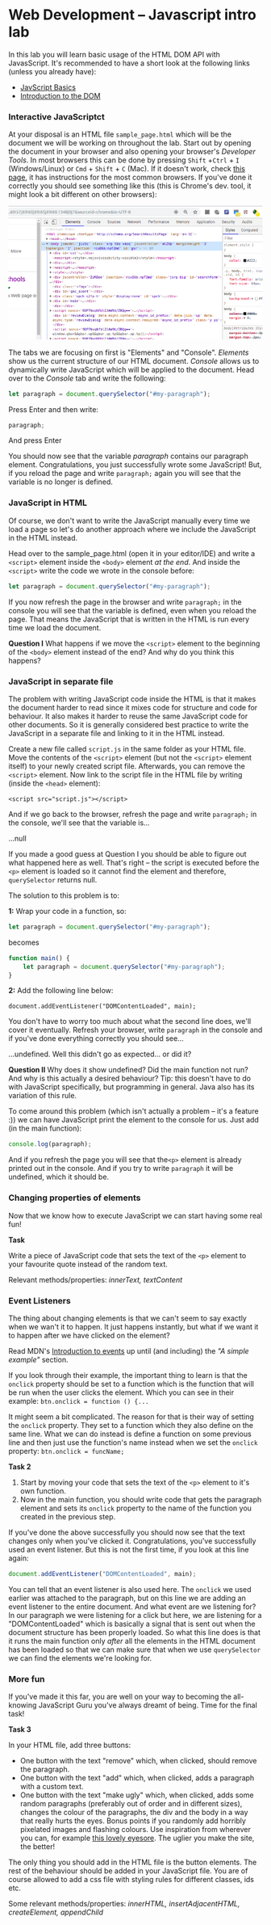 # Web Development – Javascript intro lab

In this lab you will learn basic usage of the HTML DOM API with JavasScript. It's recommended to have a short look
 at the following links (unless you already have):
 - [JavScript Basics](https://developer.mozilla.org/en-US/docs/Learn/Getting_started_with_the_web/JavaScript_basics)
 - [Introduction to the DOM](https://developer.mozilla.org/en-US/docs/Web/API/Document_Object_Model/Introduction)
 
### Interactive JavaScriptct
At your disposal is an HTML file `sample_page.html` which will be the document we will be working on throughout the lab.
Start out by opening the document in your browser and also opening your browser's *Developer Tools*. In most browsers this can be done by pressing `Shift` +`Ctrl` + `I` (Windows/Linux) or `Cmd` + `Shift` + `C` (Mac). If it doesn't work, check [this page](https://debugbrowser.com), it has instructions for the most common browsers. If you've done it correctly you should see something like this (this is Chrome's dev. tool, it might look a bit different on other browsers):

<img src="images/dev-tools-chrome.png">

The tabs we are focusing on first is "Elements" and "Console". *Elements*  show us the current structure of our HTML document. *Console* allows us to dynamically write JavaScript which will be applied to the document. Head over to the *Console* tab and write the following:
```javascript
let paragraph = document.querySelector("#my-paragraph");
```
Press Enter and then write:
```javascript
paragraph;
```
And press Enter


You should now see that the variable *paragraph* contains our paragraph element. Congratulations, you just successfully wrote some JavaScript! But, if you reload the page and write `paragraph;` again you will see that the variable is no longer is defined.

### JavaScript in HTML
Of course, we don't want to write the JavaScript manually every time we load a page so let's do another approach where we include the JavaScript in the HTML instead.

Head over to the sample_page.html (open it in your editor/IDE) and write a `<script>` element inside the `<body>` element *at the end*. And inside the `<script>` write the code we wrote in the console before:

```javascript
let paragraph = document.querySelector("#my-paragraph");
```
If you now refresh the page in the browser and write `paragraph;` in the console you will see that the variable is defined, even when you reload the page. That means the JavaScript that is written in the HTML is run every time we load the document.

**Question I**
 What happens if we move the  `<script>` element to the beginning of the `<body>` element instead of the end? And why do you think this happens? 

### JavaScript in separate file
The problem with writing JavaScript code inside the HTML is that it makes the document harder to read since it mixes code for structure and code for behaviour. It also makes it harder to reuse the same JavaScript code for other documents. So it is generally considered best practice to write the JavaScript in a separate file and linking to it in the HTML instead.

Create a new file called `script.js` in the same folder as your HTML file. Move the contents of the `<script>`  element (but not the `<script>` element itself) to your newly created script file. Afterwards, you can remove the `<script>` element. Now link to the script file in the HTML file by writing (inside the `<head>` element):
```
<script src="script.js"></script>
```
And if we go back to the browser, refresh the page and write `paragraph;` in the console, we'll see that the variable is...

...null

If you made a good guess at Question I you should be able to figure out what happened here as well. That's right – the script is executed before the `<p>` element is loaded so it cannot find the element and therefore, `querySelector` returns null.

The solution to this problem is to:

**1:** Wrap your code in a function, so:

```javascript
let paragraph = document.querySelector("#my-paragraph");
```

becomes

```javascript
function main() {
    let paragraph = document.querySelector("#my-paragraph");
}
```

**2:** Add the following line below:
```
document.addEventListener("DOMContentLoaded", main);
```
You don't have to worry too much about what the second line does, we'll cover it eventually. Refresh your browser, write `paragraph` in the console and if you've done everything correctly you should see...

...undefined. Well this didn't go as expected... or did it?

**Question II**
Why does it show undefined? Did the main function not run? And why is this actually a desired behaviour? Tip: this doesn't have to do with JavaScript specifically, but programming in general. Java also has its variation of this rule.

To come around this problem (which isn't actually a problem – it's a feature :)) we can have JavaScript print the element to the console for us. Just add (in the main function):
```javascript
console.log(paragraph);
```
And if you refresh the page you will see that the`<p>` element is already printed out in the console. And if you try to write `paragraph` it will be undefined, which it should be.

### Changing properties of elements
Now that we know how to execute JavaScript we can start having some real fun!

**Task**

Write a piece of JavaScript code that sets the text of the `<p>` element to your favourite quote instead of the random text.

Relevant methods/properties: *innerText, textContent*

### Event Listeners
The thing about changing elements is that we can't seem to say exactly when we wan't it to happen. It just happens instantly, but what if we want it to happen after we have clicked on the element?

Read MDN's [Introduction to events](https://developer.mozilla.org/en-US/docs/Learn/JavaScript/Building_blocks/Events) up until (and including) the *"A simple example"* section.

If you look through their example, the important thing to learn is that the `onclick` property should be set to a function which is the function that will be run when the user clicks the element. Which you can see in their example: `btn.onclick = function () {...`

It might seem a bit complicated. The reason for that is their way of setting the `onclick` property. They set to a function which they also define on the same line. What we can do instead is define a function on some previous line and then just use the function's name instead when we set the `onclick` property: `btn.onclick = funcName;`

**Task 2**

1. Start by moving your code that sets the text of the `<p>` element to it's own function.
1. Now in the main function, you should write code that gets the paragraph element and sets its `onclick` property to the name of the function you created in the previous step.

If you've done the above successfully you should now see that the text changes only when you've clicked it. Congratulations, you've successfully used an event listener. But this is not the first time, if you look at this line again:
```javascript
document.addEventListener("DOMContentLoaded", main);
```
You can tell that an event listener is also used here. The `onclick` we used earlier was attached to the paragraph, but on this line we are adding an event listener to the entire document. And what event are we listening for? In our paragraph we were listening for a click but here, we are listening for a "DOMContentLoaded" which is basically a signal that is sent out when the document structure has been properly loaded. So what this line does is that it runs the main function only *after* all the elements in the HTML document has been loaded so that we can make sure that when we use `querySelector` we can find the elements we're looking for.

### More fun
If you've made it this far, you are well on your way to becoming the all-knowing JavaScript Guru you've always dreamt of being. Time for the final task!

**Task 3**

In your HTML file, add three buttons:
- One button with the text "remove" which, when clicked, should remove the paragraph.
- One button with the text "add" which, when clicked, adds a paragraph with a custom text.
- One button with the text "make ugly" which, when clicked, adds some random paragraphs (preferably out of order and in different sizes), changes the colour of the paragraphs, the div and the body in a way that really hurts the eyes. Bonus points if you randomly add horribly pixelated images and flashing colours. Use inspiration from wherever you can, for example [this lovely eyesore](http://thebiguglywebsite.com/). The uglier you make the site, the better!

The only thing you should add in the HTML file is the button elements. The rest of the behaviour should be added in your
JavaScript file. You are of course allowed to add a css file with styling rules for different classes, ids etc. 

Some relevant methods/properties: *innerHTML, insertAdjacentHTML, createElement, appendChild*
